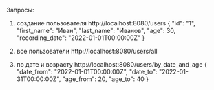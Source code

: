 Запросы:
1) создание пользователя
http://localhost:8080/users
{
  "id": "1",
  "first_name": "Иван",
  "last_name": "Иванов",
  "age": 30,
  "recording_date": "2022-01-01T00:00:00Z"
}

2) все пользователи
http://localhost:8080/users/all

3) по дате и возрасту
http://localhost:8080/users/by_date_and_age
{
  "date_from": "2022-01-01T00:00:00Z",
  "date_to": "2022-01-31T00:00:00Z",
  "age_from": 20,
  "age_to": 40
}